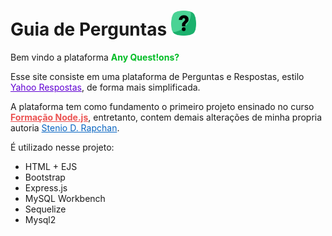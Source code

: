<h1>Guia de Perguntas <img src="https://github.com/steniodr/Guia-Perguntas/blob/main/public/img/question-mark.png" width=40px ></h1>

<p>Bem vindo a plataforma <b style="color: #02BC25;">Any Quest!ons?</b></p>
<p>Esse site consiste em uma plataforma de Perguntas e Respostas, estilo 
    <a href="https://br.answers.yahoo.com/" target="_blank" rel="site-yahoo-respostas" style="color: #6000D2">Yahoo Respostas</a>, de forma mais simplificada.
</p>
<p>A plataforma tem como fundamento o primeiro projeto ensinado no curso <b><a href="https://www.udemy.com/course/formacao-nodejs" target="_blank" rel="site-formação-node" style="color: #EB5352">Formação Node.js</a></b>, entretanto, contem demais alterações de minha propria autoria 
    <a href="https://www.linkedin.com/in/stenio-dias-rapchan" target="_blank" rel="linkedin-steniodr" style="color: #0A66C2">Stenio D. Rapchan</a>.
</p>

<p>
    É utilizado nesse projeto:
</p>
<ul>
    <li> HTML + EJS</li>
    <li> Bootstrap </li>
    <li> Express.js </li>
    <li> MySQL Workbench </li>
    <li> Sequelize </li>
    <li> Mysql2 </li>
</ul>
